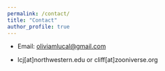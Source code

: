 ```yaml
---
permalink: /contact/
title: "Contact"
author_profile: true
---
```


- Email: oliviamlucal@gmail.com

- lcj\[at\]northwestern.edu or cliff\[at\]zooniverse.org
